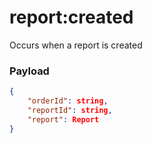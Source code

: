 # report:created

Occurs when a report is created

### Payload
```json
{
    "orderId": string,
    "reportId": string,
    "report": Report
}
```
